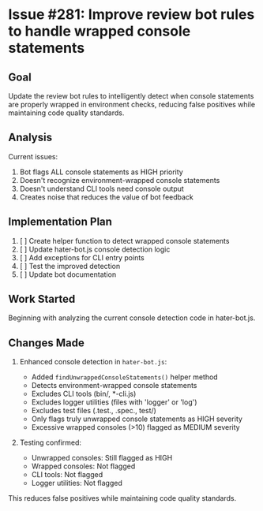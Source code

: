 # Issue #281: Improve review bot rules to handle wrapped console statements

## Goal
Update the review bot rules to intelligently detect when console statements are properly wrapped in environment checks, reducing false positives while maintaining code quality standards.

## Analysis

Current issues:
1. Bot flags ALL console statements as HIGH priority
2. Doesn't recognize environment-wrapped console statements
3. Doesn't understand CLI tools need console output
4. Creates noise that reduces the value of bot feedback

## Implementation Plan

1. [ ] Create helper function to detect wrapped console statements
2. [ ] Update hater-bot.js console detection logic
3. [ ] Add exceptions for CLI entry points
4. [ ] Test the improved detection
5. [ ] Update bot documentation

## Work Started
Beginning with analyzing the current console detection code in hater-bot.js.

## Changes Made

1. Enhanced console detection in `hater-bot.js`:
   - Added `findUnwrappedConsoleStatements()` helper method
   - Detects environment-wrapped console statements
   - Excludes CLI tools (bin/, *-cli.js)
   - Excludes logger utilities (files with 'logger' or 'log')
   - Excludes test files (.test., .spec., test/)
   - Only flags truly unwrapped console statements as HIGH severity
   - Excessive wrapped consoles (>10) flagged as MEDIUM severity

2. Testing confirmed:
   - Unwrapped consoles: Still flagged as HIGH
   - Wrapped consoles: Not flagged
   - CLI tools: Not flagged
   - Logger utilities: Not flagged

This reduces false positives while maintaining code quality standards.